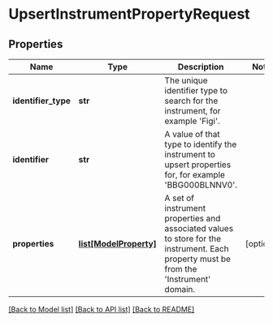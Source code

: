 # UpsertInstrumentPropertyRequest


## Properties
Name | Type | Description | Notes
------------ | ------------- | ------------- | -------------
**identifier_type** | **str** | The unique identifier type to search for the instrument, for example &#39;Figi&#39;. | 
**identifier** | **str** | A value of that type to identify the instrument to upsert properties for, for example &#39;BBG000BLNNV0&#39;. | 
**properties** | [**list[ModelProperty]**](ModelProperty.md) | A set of instrument properties and associated values to store for the instrument. Each property must be from the &#39;Instrument&#39; domain. | [optional] 

[[Back to Model list]](../README.md#documentation-for-models) [[Back to API list]](../README.md#documentation-for-api-endpoints) [[Back to README]](../README.md)


